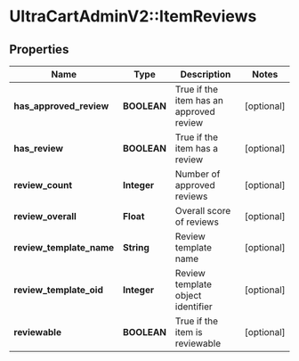 # UltraCartAdminV2::ItemReviews

## Properties
Name | Type | Description | Notes
------------ | ------------- | ------------- | -------------
**has_approved_review** | **BOOLEAN** | True if the item has an approved review | [optional] 
**has_review** | **BOOLEAN** | True if the item has a review | [optional] 
**review_count** | **Integer** | Number of approved reviews | [optional] 
**review_overall** | **Float** | Overall score of reviews | [optional] 
**review_template_name** | **String** | Review template name | [optional] 
**review_template_oid** | **Integer** | Review template object identifier | [optional] 
**reviewable** | **BOOLEAN** | True if the item is reviewable | [optional] 


